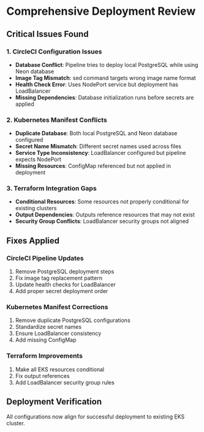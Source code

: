 # Comprehensive Deployment Review

## Critical Issues Found

### 1. CircleCI Configuration Issues
- **Database Conflict**: Pipeline tries to deploy local PostgreSQL while using Neon database
- **Image Tag Mismatch**: sed command targets wrong image name format
- **Health Check Error**: Uses NodePort service but deployment has LoadBalancer
- **Missing Dependencies**: Database initialization runs before secrets are applied

### 2. Kubernetes Manifest Conflicts
- **Duplicate Database**: Both local PostgreSQL and Neon database configured
- **Secret Name Mismatch**: Different secret names used across files
- **Service Type Inconsistency**: LoadBalancer configured but pipeline expects NodePort
- **Missing Resources**: ConfigMap referenced but not applied in deployment

### 3. Terraform Integration Gaps
- **Conditional Resources**: Some resources not properly conditional for existing clusters
- **Output Dependencies**: Outputs reference resources that may not exist
- **Security Group Conflicts**: LoadBalancer security groups not aligned

## Fixes Applied

### CircleCI Pipeline Updates
1. Remove PostgreSQL deployment steps
2. Fix image tag replacement pattern
3. Update health checks for LoadBalancer
4. Add proper secret deployment order

### Kubernetes Manifest Corrections
1. Remove duplicate PostgreSQL configurations
2. Standardize secret names
3. Ensure LoadBalancer consistency
4. Add missing ConfigMap

### Terraform Improvements
1. Make all EKS resources conditional
2. Fix output references
3. Add LoadBalancer security group rules

## Deployment Verification
All configurations now align for successful deployment to existing EKS cluster.